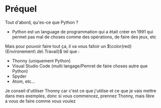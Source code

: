 # Préquel

Tout d'abord, qu'es-ce que Python ?
  - Python est un language de programmation qui a était créer en 1991 qui permet pas mal de choses comme des opérations, de faire des jeux, etc

Mais pour pouvoir faire tout ça, il va vous falloir un $\color{red}{Environement\ de\ Travail}$ tel que :
  - Thonny (uniquement Python)
  - Visual Studio Code (multi langage/Pemret de faire choses autre que Python)
  - Spyder
  - Atom, etc...

Je conseil d'utiliser Thonny car c'est ce que j'utilise et ce que je vais mettre dans mes exemples, donc si vous commencez, prennez Thonny, mais libre a vous de faire comme vous voulez

